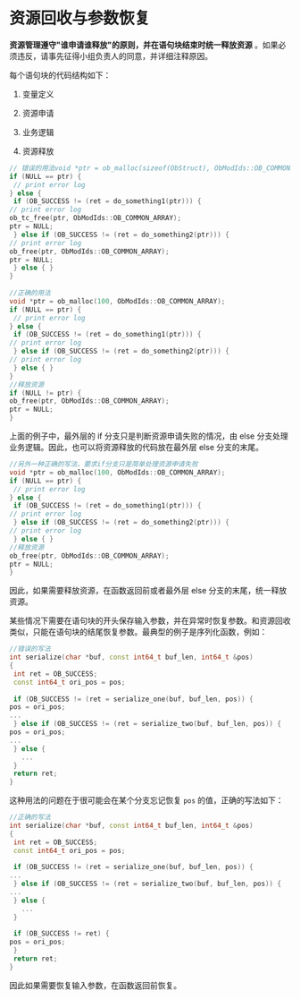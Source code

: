 资源回收与参数恢复 
==============================



**资源管理遵守"谁申请谁释放"的原则，并在语句块结束时统一释放资源** 。如果必须违反，请事先征得小组负责人的同意，并详细注释原因。

每个语句块的代码结构如下：

1. 变量定义

   

2. 资源申请

   

3. 业务逻辑

   

4. 资源释放

   




```cpp
// 错误的用法void *ptr = ob_malloc(sizeof(ObStruct), ObModIds::OB_COMMON_ARRAY);
if (NULL == ptr) {
 // print error log
} else {
 if (OB_SUCCESS != (ret = do_something1(ptr))) {
// print error log
ob_tc_free(ptr, ObModIds::OB_COMMON_ARRAY);
ptr = NULL;
 } else if (OB_SUCCESS != (ret = do_something2(ptr))) {
// print error log
ob_free(ptr, ObModIds::OB_COMMON_ARRAY);
ptr = NULL;
 } else { }
}
 
//正确的用法
void *ptr = ob_malloc(100, ObModIds::OB_COMMON_ARRAY);
if (NULL == ptr) {
 // print error log
} else {
 if (OB_SUCCESS != (ret = do_something1(ptr))) {
// print error log
 } else if (OB_SUCCESS != (ret = do_something2(ptr))) {
// print error log
 } else { }
}
//释放资源
if (NULL != ptr) {
ob_free(ptr, ObModIds::OB_COMMON_ARRAY);
ptr = NULL;
}
```



上面的例子中，最外层的 if 分支只是判断资源申请失败的情况，由 else 分支处理业务逻辑。因此，也可以将资源释放的代码放在最外层 else 分支的末尾。

```cpp
//另外一种正确的写法，要求if分支只是简单处理资源申请失败
void *ptr = ob_malloc(100, ObModIds::OB_COMMON_ARRAY);
if (NULL == ptr) {
 // print error log
} else {
 if (OB_SUCCESS != (ret = do_something1(ptr))) {
// print error log
 } else if (OB_SUCCESS != (ret = do_something2(ptr))) {
// print error log
 } else { }
//释放资源
ob_free(ptr, ObModIds::OB_COMMON_ARRAY);
ptr = NULL;
}
```



因此，如果需要释放资源，在函数返回前或者最外层 else 分支的末尾，统一释放资源。

某些情况下需要在语句块的开头保存输入参数，并在异常时恢复参数。和资源回收类似，只能在语句块的结尾恢复参数。最典型的例子是序列化函数，例如：

```cpp
//错误的写法
int serialize(char *buf, const int64_t buf_len, int64_t &pos)
{
 int ret = OB_SUCCESS;
 const int64_t ori_pos = pos;
 
 if (OB_SUCCESS != (ret = serialize_one(buf, buf_len, pos)) {
pos = ori_pos;
...
 } else if (OB_SUCCESS != (ret = serialize_two(buf, buf_len, pos)) {
pos = ori_pos;
...
 } else {
   ...
 }
 return ret;
}
```



这种用法的问题在于很可能会在某个分支忘记恢复 `pos` 的值，正确的写法如下：

```cpp
//正确的写法
int serialize(char *buf, const int64_t buf_len, int64_t &pos)
{
 int ret = OB_SUCCESS;
 const int64_t ori_pos = pos;
 
 if (OB_SUCCESS != (ret = serialize_one(buf, buf_len, pos)) {
...
 } else if (OB_SUCCESS != (ret = serialize_two(buf, buf_len, pos)) {
...
 } else {
   ...
 }
 
 if (OB_SUCCESS != ret) {
pos = ori_pos;
 }
 return ret;
}
```



因此如果需要恢复输入参数，在函数返回前恢复。
